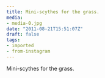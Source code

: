 ```yaml
---
title: Mini-scythes for the grass.
media:
- media-0.jpg
date: "2011-08-21T15:51:07Z"
draft: false
tags:
- imported
- from-instagram
---
```

Mini-scythes for the grass.
